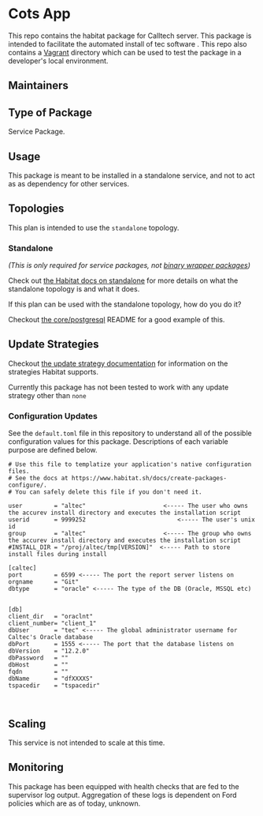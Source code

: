 # Cots App

This repo contains the habitat package for Calltech server. This package is intended to facilitate the automated install of tec software . This repo also contains a [Vagrant](https://www.vagrantup.com/docs/) directory which can be used to test the package in a developer's local environment.


## Maintainers



## Type of Package

Service Package.

## Usage

This package is meant to be installed in a standalone service, and not to act as as dependency for other services.

## Topologies

This plan is intended to use the `standalone` topology.

### Standalone

*(This is only required for service packages, not [binary wrapper packages](https://www.habitat.sh/docs/best-practices/#binary-wrapper-packages))*

Check out [the Habitat docs on standalone](https://www.habitat.sh/docs/using-habitat/#standalone) for more details on what the standalone topology is and what it does.

If this plan can be used with the standalone topology, how do you do it?

Checkout [the core/postgresql](https://github.com/habitat-sh/core-plans/tree/master/postgresql) README for a good example of this.

## Update Strategies

Checkout [the update strategy documentation](https://www.habitat.sh/docs/using-habitat/#update-strategy) for information on the strategies Habitat supports.

Currently this package has not been tested to work with any update strategy other than `none`

### Configuration Updates

See the `default.toml` file in this repository to understand all of the possible configuration values for this package. Descriptions of each variable purpose are defined below.

```
# Use this file to templatize your application's native configuration files.
# See the docs at https://www.habitat.sh/docs/create-packages-configure/.
# You can safely delete this file if you don't need it.

user         = "altec"                      <----- The user who owns the accurev install directory and executes the installation script
userid       = 9999252                          <----- The user's unix id
group        = "altec"                      <----- The group who owns the accurev install directory and executes the installation script
#INSTALL_DIR = "/proj/altec/tmp[VERSION]"  <----- Path to store install files during install

[caltec]
port         = 6599 <----- The port the report server listens on
orgname      = "Git"
dbtype       = "oracle" <----- The type of the DB (Oracle, MSSQL etc)


[db]
client_dir   = "oraclnt"
client_number= "client_1"
dbUser       = "tec" <----- The global administrator username for Caltec's Oracle database
dbPort       = 1555 <----- The port that the database listens on
dbVersion    = "12.2.0"
dbPassword   = "" 
dbHost       = ""
fqdn         = ""
dbName       = "dfXXXXS"
tspacedir    = "tspacedir"



```

## Scaling

This service is not intended to scale at this time.

## Monitoring

This package has been equipped with health checks that are fed to the supervisor log output. Aggregation of these logs is dependent on Ford policies which are as of today, unknown.
